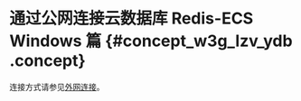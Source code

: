 # 通过公网连接云数据库 Redis-ECS Windows 篇 {#concept_w3g_lzv_ydb .concept}

连接方式请参见[外网连接](../../../../intl.zh-CN/快速入门/步骤3：连接实例/外网连接.md#)。

